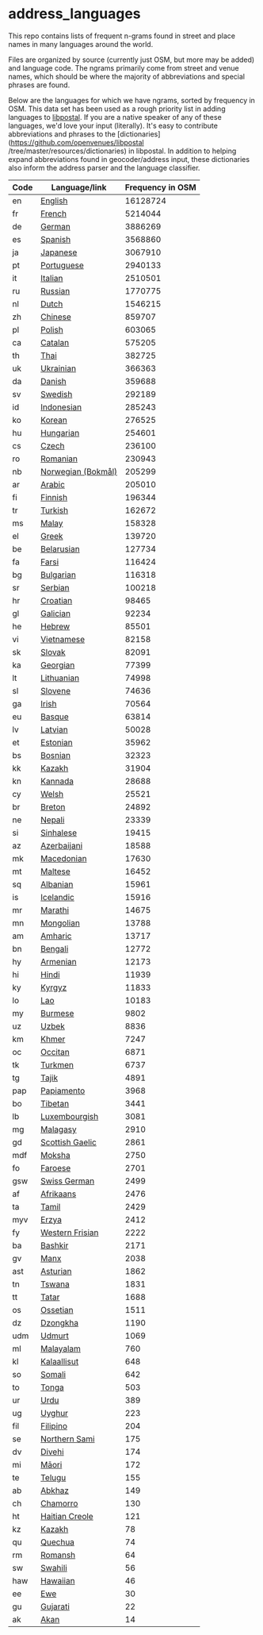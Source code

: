 # address_languages

This repo contains lists of frequent n-grams found in street and place names in many languages around the world.

Files are organized by source (currently just OSM, but more may be added)
and language code. The ngrams primarily come from street and venue names,
which should be where the majority of abbreviations and special phrases are found.

Below are the languages for which we have ngrams, sorted by frequency in OSM. This data set has been used as a rough priority list in adding languages to [libpostal](https://github.com/openvenues/libpostal). If you are a native speaker of any of these languages, we'd love your input (literally). It's easy to contribute abbreviations and phrases to the [dictionaries](https://github.com/openvenues/libpostal /tree/master/resources/dictionaries) in libpostal. In addition to helping expand abbreviations found in geocoder/address input, these dictionaries also inform the address parser and the language classifier.

| Code | Language/link | Frequency in OSM |
| ---- | ------------- | ---------------- |
| en | [English](https://github.com/openvenues/address_languages/blob/master/osm/en.tsv) | 16128724 |
| fr | [French](https://github.com/openvenues/address_languages/blob/master/osm/fr.tsv) | 5214044 |
| de | [German](https://github.com/openvenues/address_languages/blob/master/osm/de.tsv) | 3886269 |
| es | [Spanish](https://github.com/openvenues/address_languages/blob/master/osm/es.tsv) | 3568860 |
| ja | [Japanese](https://github.com/openvenues/address_languages/blob/master/osm/ja.tsv) | 3067910 |
| pt | [Portuguese](https://github.com/openvenues/address_languages/blob/master/osm/pt.tsv) | 2940133 |
| it | [Italian](https://github.com/openvenues/address_languages/blob/master/osm/it.tsv) | 2510501 |
| ru | [Russian](https://github.com/openvenues/address_languages/blob/master/osm/ru.tsv) | 1770775 |
| nl | [Dutch](https://github.com/openvenues/address_languages/blob/master/osm/nl.tsv) | 1546215 |
| zh | [Chinese](https://github.com/openvenues/address_languages/blob/master/osm/zh.tsv) | 859707 |
| pl | [Polish](https://github.com/openvenues/address_languages/blob/master/osm/pl.tsv) | 603065 |
| ca | [Catalan](https://github.com/openvenues/address_languages/blob/master/osm/ca.tsv) | 575205 |
| th | [Thai](https://github.com/openvenues/address_languages/blob/master/osm/th.tsv) | 382725 |
| uk | [Ukrainian](https://github.com/openvenues/address_languages/blob/master/osm/uk.tsv) | 366363 |
| da | [Danish](https://github.com/openvenues/address_languages/blob/master/osm/da.tsv) | 359688 |
| sv | [Swedish](https://github.com/openvenues/address_languages/blob/master/osm/sv.tsv) | 292189 |
| id | [Indonesian](https://github.com/openvenues/address_languages/blob/master/osm/id.tsv) | 285243 |
| ko | [Korean](https://github.com/openvenues/address_languages/blob/master/osm/ko.tsv) | 276525 |
| hu | [Hungarian](https://github.com/openvenues/address_languages/blob/master/osm/hu.tsv) | 254601 |
| cs | [Czech](https://github.com/openvenues/address_languages/blob/master/osm/cs.tsv) | 236100 |
| ro | [Romanian](https://github.com/openvenues/address_languages/blob/master/osm/ro.tsv) | 230943 |
| nb | [Norwegian (Bokmål)](https://github.com/openvenues/address_languages/blob/master/osm/nb.tsv) | 205299 |
| ar | [Arabic](https://github.com/openvenues/address_languages/blob/master/osm/ar.tsv) | 205010 |
| fi | [Finnish](https://github.com/openvenues/address_languages/blob/master/osm/fi.tsv) | 196344 |
| tr | [Turkish](https://github.com/openvenues/address_languages/blob/master/osm/tr.tsv) | 162672 |
| ms | [Malay](https://github.com/openvenues/address_languages/blob/master/osm/ms.tsv) | 158328 |
| el | [Greek](https://github.com/openvenues/address_languages/blob/master/osm/el.tsv) | 139720 |
| be | [Belarusian](https://github.com/openvenues/address_languages/blob/master/osm/be.tsv) | 127734 |
| fa | [Farsi](https://github.com/openvenues/address_languages/blob/master/osm/fa.tsv) | 116424 |
| bg | [Bulgarian](https://github.com/openvenues/address_languages/blob/master/osm/bg.tsv) | 116318 |
| sr | [Serbian](https://github.com/openvenues/address_languages/blob/master/osm/sr.tsv) | 100218 |
| hr | [Croatian](https://github.com/openvenues/address_languages/blob/master/osm/hr.tsv) | 98465 |
| gl | [Galician](https://github.com/openvenues/address_languages/blob/master/osm/gl.tsv) | 92234 |
| he | [Hebrew](https://github.com/openvenues/address_languages/blob/master/osm/he.tsv) | 85501 |
| vi | [Vietnamese](https://github.com/openvenues/address_languages/blob/master/osm/vi.tsv) | 82158 |
| sk | [Slovak](https://github.com/openvenues/address_languages/blob/master/osm/sk.tsv) | 82091 |
| ka | [Georgian](https://github.com/openvenues/address_languages/blob/master/osm/ka.tsv) | 77399 |
| lt | [Lithuanian](https://github.com/openvenues/address_languages/blob/master/osm/lt.tsv) | 74998 |
| sl | [Slovene](https://github.com/openvenues/address_languages/blob/master/osm/sl.tsv) | 74636 |
| ga | [Irish](https://github.com/openvenues/address_languages/blob/master/osm/ga.tsv) | 70564 |
| eu | [Basque](https://github.com/openvenues/address_languages/blob/master/osm/eu.tsv) | 63814 |
| lv | [Latvian](https://github.com/openvenues/address_languages/blob/master/osm/lv.tsv) | 50028 |
| et | [Estonian](https://github.com/openvenues/address_languages/blob/master/osm/et.tsv) | 35962 |
| bs | [Bosnian](https://github.com/openvenues/address_languages/blob/master/osm/bs.tsv) | 32323 |
| kk | [Kazakh](https://github.com/openvenues/address_languages/blob/master/osm/kk.tsv) | 31904 |
| kn | [Kannada](https://github.com/openvenues/address_languages/blob/master/osm/kn.tsv) | 28688 |
| cy | [Welsh](https://github.com/openvenues/address_languages/blob/master/osm/cy.tsv) | 25521 |
| br | [Breton](https://github.com/openvenues/address_languages/blob/master/osm/br.tsv) | 24892 |
| ne | [Nepali](https://github.com/openvenues/address_languages/blob/master/osm/ne.tsv) | 23339 |
| si | [Sinhalese](https://github.com/openvenues/address_languages/blob/master/osm/si.tsv) | 19415 |
| az | [Azerbaijani](https://github.com/openvenues/address_languages/blob/master/osm/az.tsv) | 18588 |
| mk | [Macedonian](https://github.com/openvenues/address_languages/blob/master/osm/mk.tsv) | 17630 |
| mt | [Maltese](https://github.com/openvenues/address_languages/blob/master/osm/mt.tsv) | 16452 |
| sq | [Albanian](https://github.com/openvenues/address_languages/blob/master/osm/sq.tsv) | 15961 |
| is | [Icelandic](https://github.com/openvenues/address_languages/blob/master/osm/is.tsv) | 15916 |
| mr | [Marathi](https://github.com/openvenues/address_languages/blob/master/osm/mr.tsv) | 14675 |
| mn | [Mongolian](https://github.com/openvenues/address_languages/blob/master/osm/mn.tsv) | 13788 |
| am | [Amharic](https://github.com/openvenues/address_languages/blob/master/osm/am.tsv) | 13717 |
| bn | [Bengali](https://github.com/openvenues/address_languages/blob/master/osm/bn.tsv) | 12772 |
| hy | [Armenian](https://github.com/openvenues/address_languages/blob/master/osm/hy.tsv) | 12173 |
| hi | [Hindi](https://github.com/openvenues/address_languages/blob/master/osm/hi.tsv) | 11939 |
| ky | [Kyrgyz](https://github.com/openvenues/address_languages/blob/master/osm/ky.tsv) | 11833 |
| lo | [Lao](https://github.com/openvenues/address_languages/blob/master/osm/lo.tsv) | 10183 |
| my | [Burmese](https://github.com/openvenues/address_languages/blob/master/osm/my.tsv) | 9802 |
| uz | [Uzbek](https://github.com/openvenues/address_languages/blob/master/osm/uz.tsv) | 8836 |
| km | [Khmer](https://github.com/openvenues/address_languages/blob/master/osm/km.tsv) | 7247 |
| oc | [Occitan](https://github.com/openvenues/address_languages/blob/master/osm/oc.tsv) | 6871 |
| tk | [Turkmen](https://github.com/openvenues/address_languages/blob/master/osm/tk.tsv) | 6737 |
| tg | [Tajik](https://github.com/openvenues/address_languages/blob/master/osm/tg.tsv) | 4891 |
| pap | [Papiamento](https://github.com/openvenues/address_languages/blob/master/osm/pap.tsv) | 3968 |
| bo | [Tibetan](https://github.com/openvenues/address_languages/blob/master/osm/bo.tsv) | 3441 |
| lb | [Luxembourgish](https://github.com/openvenues/address_languages/blob/master/osm/lb.tsv) | 3081 |
| mg | [Malagasy](https://github.com/openvenues/address_languages/blob/master/osm/mg.tsv) | 2910 |
| gd | [Scottish Gaelic](https://github.com/openvenues/address_languages/blob/master/osm/gd.tsv) | 2861 |
| mdf | [Moksha](https://github.com/openvenues/address_languages/blob/master/osm/mdf.tsv) | 2750 |
| fo | [Faroese](https://github.com/openvenues/address_languages/blob/master/osm/fo.tsv) | 2701 |
| gsw | [Swiss German](https://github.com/openvenues/address_languages/blob/master/osm/gsw.tsv) | 2499 |
| af | [Afrikaans](https://github.com/openvenues/address_languages/blob/master/osm/af.tsv) | 2476 |
| ta | [Tamil](https://github.com/openvenues/address_languages/blob/master/osm/ta.tsv) | 2429 |
| myv | [Erzya](https://github.com/openvenues/address_languages/blob/master/osm/myv.tsv) | 2412 |
| fy | [Western Frisian](https://github.com/openvenues/address_languages/blob/master/osm/fy.tsv) | 2222 |
| ba | [Bashkir](https://github.com/openvenues/address_languages/blob/master/osm/ba.tsv) | 2171 |
| gv | [Manx](https://github.com/openvenues/address_languages/blob/master/osm/gv.tsv) | 2038 |
| ast | [Asturian](https://github.com/openvenues/address_languages/blob/master/osm/ast.tsv) | 1862 |
| tn | [Tswana](https://github.com/openvenues/address_languages/blob/master/osm/tn.tsv) | 1831 |
| tt | [Tatar](https://github.com/openvenues/address_languages/blob/master/osm/tt.tsv) | 1688 |
| os | [Ossetian](https://github.com/openvenues/address_languages/blob/master/osm/os.tsv) | 1511 |
| dz | [Dzongkha](https://github.com/openvenues/address_languages/blob/master/osm/dz.tsv) | 1190 |
| udm | [Udmurt](https://github.com/openvenues/address_languages/blob/master/osm/udm.tsv) | 1069 |
| ml | [Malayalam](https://github.com/openvenues/address_languages/blob/master/osm/ml.tsv) | 760 |
| kl | [Kalaallisut](https://github.com/openvenues/address_languages/blob/master/osm/kl.tsv) | 648 |
| so | [Somali](https://github.com/openvenues/address_languages/blob/master/osm/so.tsv) | 642 |
| to | [Tonga](https://github.com/openvenues/address_languages/blob/master/osm/to.tsv) | 503 |
| ur | [Urdu](https://github.com/openvenues/address_languages/blob/master/osm/ur.tsv) | 389 |
| ug | [Uyghur](https://github.com/openvenues/address_languages/blob/master/osm/ug.tsv) | 223 |
| fil | [Filipino](https://github.com/openvenues/address_languages/blob/master/osm/fil.tsv) | 204 |
| se | [Northern Sami](https://github.com/openvenues/address_languages/blob/master/osm/se.tsv) | 175 |
| dv | [Divehi](https://github.com/openvenues/address_languages/blob/master/osm/dv.tsv) | 174 |
| mi | [Māori](https://github.com/openvenues/address_languages/blob/master/osm/mi.tsv) | 172 |
| te | [Telugu](https://github.com/openvenues/address_languages/blob/master/osm/te.tsv) | 155 |
| ab | [Abkhaz](https://github.com/openvenues/address_languages/blob/master/osm/ab.tsv) | 149 |
| ch | [Chamorro](https://github.com/openvenues/address_languages/blob/master/osm/ch.tsv) | 130 |
| ht | [Haitian Creole](https://github.com/openvenues/address_languages/blob/master/osm/ht.tsv) | 121 |
| kz | [Kazakh](https://github.com/openvenues/address_languages/blob/master/osm/kz.tsv) | 78 |
| qu | [Quechua](https://github.com/openvenues/address_languages/blob/master/osm/qu.tsv) | 74 |
| rm | [Romansh](https://github.com/openvenues/address_languages/blob/master/osm/rm.tsv) | 64 |
| sw | [Swahili](https://github.com/openvenues/address_languages/blob/master/osm/sw.tsv) | 56 |
| haw | [Hawaiian](https://github.com/openvenues/address_languages/blob/master/osm/haw.tsv) | 46 |
| ee | [Ewe](https://github.com/openvenues/address_languages/blob/master/osm/ee.tsv) | 30 |
| gu | [Gujarati](https://github.com/openvenues/address_languages/blob/master/osm/gu.tsv) | 22 |
| ak | [Akan](https://github.com/openvenues/address_languages/blob/master/osm/ak.tsv) | 14 |